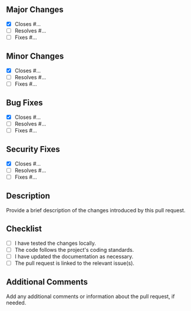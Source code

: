 ## Major Changes
- [X] Closes #...
- [ ] Resolves #...
- [ ] Fixes #...

## Minor Changes
- [X] Closes #...
- [ ] Resolves #...
- [ ] Fixes #...

## Bug Fixes
- [X] Closes #...
- [ ] Resolves #...
- [ ] Fixes #...

## Security Fixes
- [X] Closes #...
- [ ] Resolves #...
- [ ] Fixes #...

## Description
Provide a brief description of the changes introduced by this pull request.

## Checklist
- [ ] I have tested the changes locally.
- [ ] The code follows the project's coding standards.
- [ ] I have updated the documentation as necessary.
- [ ] The pull request is linked to the relevant issue(s).

## Additional Comments
Add any additional comments or information about the pull request, if needed.
